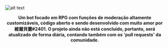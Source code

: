 ![alt text](https://github.com/ParalaxMeister/Lapsus/blob/master/raw/logo/Gitlogo.png)
<p align="center">
 <b>
Um bot focado em RPG com funções de moderação altamente customizáveis, código aberto e sendo desenvolvido com muito amor por 維爾貝蘭#2401. O projeto ainda não está concluído, portanto, será atualizado de forma diária, contando também com os 'pull requests' da comunidade.</b>  
</p>


